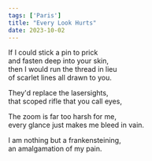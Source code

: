 ```yaml
---
tags: ['Paris']
title: "Every Look Hurts"
date: 2023-10-02
---
```


If I could stick a pin to prick  
and fasten deep into your skin,  
then I would run the thread in lieu  
of scarlet lines all drawn to you.

They'd replace the lasersights,  
that scoped rifle that you call eyes,

The zoom is far too harsh for me,  
every glance just makes me bleed in vain.

I am nothing but a frankensteining,  
an amalgamation of my pain.
